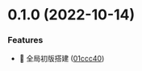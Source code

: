 

# 0.1.0 (2022-10-14)


### Features

* 🎸 全局初版搭建 ([01ccc40](https://gitlab-bd.mxnavi.com:10022/lio-after/fs/lio-fs-template/commit/01ccc40f48e9442a5e9ef255d81da3c4c698ef5f))